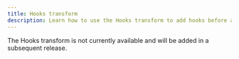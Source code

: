 ```yaml
---
title: Hooks transform
description: Learn how to use the Hooks transform to add hooks before and after querying your mesh.
---
```


<InlineAlert variant="info" slots="text"/>

The Hooks transform is not currently available and will be added in a subsequent release.

<!--
# Hooks transform

The Hooks transform allows you to invoke a composable [local or remote](#local-vs-remote-functions) function on a targeted node.

Some use cases for the `HooksTransform` include:

-  Authenticating a user before all operations

-  Publishing events once all operations are executed

-  Creating a cart in a 3rd-party store when calling the `Create Cart` mutation (Adobe Commerce)

<InlineAlert variant="info" slots="text"/>

You cannot use hooks to modify the request or the response. In addition, we recommend that you use resolvers instead of hooks to manipulate data.

<!-- link to resolvers, when available -->
<!--
Hook transforms increase processing time. Use them sparingly if processing time is important. Hooks are executed in the order you provide them, except `blocking` hooks execute before non-blocking hooks.

```ts
interface HooksTransform {

Array of target/composer to apply before the original targets

  before?: BeforeHooksTransformObject[];

Array of target/composer to apply after the original targets

  after?: AfterHooksTransformObject[];

Target/composer to run before executing all the operations

  beforeAll?: BeforeAllTransformObject;

Target/composer to run after executing all the operations

  afterAll?: AfterAllTransformObject;
}
```

## Hook arguments

Hooks accept the following arguments:

```ts
interface Hook {
target: string;
composer: string;
blocking: boolean;
}
```

- `target` (string) - The target GraphQL node.

    For example, `Query.availableStores` targets [`availableStores`](https://developer.adobe.com/commerce/webapi/graphql/schema/store/queries/available-stores/), which means that if the query calls `availableStores`, then the `composer` will execute.

- `composer` (string) - The local or remote file location of the function you want to execute when the mesh encounters the node specified by the `target`.
  
    You must add any local scripts to the mesh's [`files` array](../reference/handlers/index.md#reference-local-files-in-handlers). [Local vs remote functions](#local-vs-remote-functions) describes when to use a local or remote function.

    **NOTE**: Local composer functions are limited to 30 seconds. If `blocking` is set to `true` and the function takes longer than 30 seconds, you will receive a `Timeout Error`. In such cases, consider using a [remote composer](#local-vs-remote-functions).

- `blocking` (boolean) - (`false` by default) Determines if the query waits for a successful return message before continuing the query.
  
    Only the `before` and `beforeAll` hooks accept the `blocking` argument, which allows you to stop running hooks for a query that does not receive a successful response.

    If blocking is `true` and the composer returns an error, all future hook executions are canceled and the node's `target` will not be invoked. If multiple objects use the same `target`, an unsuccessful response means that the `target` is not called for the remainder of the operation.

    If blocking is `false` and the composer returns an error, the composer will still be invoked.

    Blocking hooks are executed before non-blocking hooks.

## Types of hooks

The following sections describe how to invoke hooks at different points during the query.

### `beforeAll`

The `beforeAll` hook allows you to insert a function before the query takes place. This is a good place to add an authentication layer or anything else you want to run before your query.

<InlineAlert variant="info" slots="text"/>

The `beforeAll` hook does not accept an array.

```ts
interface BeforeAllTransformObject {
  composer: string;
  blocking: boolean;
}
```

### `before`

The `before` hook allows you to insert an object or array before calling the [target](#hook-arguments) resolver. If `blocking` is set to `true` and a blocking response occurs, other queries will resolve as normal.

```ts
interface BeforeHooksTransformObject {
  target: string;
  composer: string;
  blocking: boolean;
}
```

### `after`

The `after` hook allows you to insert an object or array after the specified [target](#hook-arguments) has resolved.

<InlineAlert variant="info" slots="text"/>

`after` hooks cannot be blocked because they occur after the data resolves.

```ts
interface AfterHooksTransformObject {
  target: string;
  composer: string;
}
```

### `afterAll`

The `afterAll` hook allows you to insert a function after the entire operation resolves, but before the response is returned.

<InlineAlert variant="info" slots="text"/>

`afterAll` hooks cannot be blocked because the data has already resolved.

```ts
interface AfterAllTransformObject {
  composer: string;
}
```

## Local vs remote functions

`local` composers are defined within your `mesh.json` file, whereas `remote` composers are only referenced within your mesh file. Local and remote composers have different advantages and limitations.

### `local` composers

Use local composers if:

- The entire operation will take less than 30 seconds.
- The composer logic is simple and only requires access to the headers, body, and other context objects.

Avoid using local composers if:

- The entire operation will take more than 30 seconds.

- The composer needs to make network calls.

- The composer has complex or nested loops.

- The composer uses restricted constructs, such as `setTimeout`, `setInterval`, `for`, `while`, `console`, `process`, `global`, or `throw`.

### `remote` composers

If a local composer does not work or causes timeout errors, consider using a remote composer.

<InlineAlert variant="info" slots="text"/>

When using `remote` composers, you could see decreased performance, because `remote` composers add a network hop.

`remote` composers can use the `root`, `args`, `context`, and `info` arguments over the network. However, the serialization and deserialization of JSON data means that any complex fields or references will be lost. If the composer depends on complex fields or references, consider using a `local` composer instead.

### Examples

- [`before` and `beforeAll` composer examples](#examples-1)

- [`after` and `afterAll` composer examples](#examples-2)

## Creating `composers`

A composer can be a local function or a remote serverless function. Composer signatures differ depending on the hook used and the location of the function.

### `before` and `beforeAll` hook composers

`before` and `beforeAll` hook composers accept the following [arguments](https://the-guild.dev/graphql/tools/docs/resolvers#resolver-function-signature):

- `root` - The resolver's return value for this field's root or parent

- `args` - An object that contains all GraphQL arguments provided for this field

    For example, when executing `query{ user(id: "4") }`, the `args` object passed to the resolver is `{ "id": "4" }`

- `context` - An object containing shareable fields and information to identify the request
  
    For example, `context` contains your `headers` and the `body` of the original request.

- `info` - Contains information about the execution state of the query, including the field name and the path to the field from the root

    This argument is optional and should only be used in advanced cases.

<InlineAlert variant="info" slots="text"/>

Since the `beforeAll` hook runs at the root level, `root` and `info` are empty objects (`{}`) by default.

If the `composer` is a remote function, all the arguments are sent in the `POST` body when calling the function.

<InlineAlert variant="info" slots="text"/>

Due to the limitations of `JSON` serialization and de-serialization, some complex `JSON` fields inside a remote function's arguments might not function correctly over the `HTTPS` call.

### Examples

<CodeBlock slots="heading, code" repeat="2" languages="js, js" />

#### Local composer example

```js
module.exports = {
  isAuth: (root, args, context, info) => {
    if (!context.headers.authorization) {
      return {
        status: "ERROR",
        message: "Unauthorized",
      };
    }
    return {
      status: "SUCCESS",
      message: "Authorized",
    };
  },
};
```

#### Remote composer example

```js
addEventListener("fetch", (event) => event.respondWith(handleRequest(event)));

async function handleRequest(event) {
  try {
    const body = await event.request.json();
    if (!body.context.headers["authorization"]) {
      return new Response(
        { status: "SUCCESS", message: "Unauthorized" },
        { status: 401 }
      );
    }
    return new Response(
      { status: "SUCCESS", message: "Authorized" },
      { status: 200 }
    );
  } catch (err) {
    return new Response(err, { status: 500 });
  }
}
```

### `after` and `afterAll` hook composer

`after` and `afterAll` hook composers accept the following arguments:

-  `key` - The name of the field

    In `afterAll` hooks, the `key` argument defaults to `ROOT`.

-  `data` - The resolved value of the field

`after` and `afterAll` hook composers can be local or remote.

<InlineAlert variant="info" slots="text"/>

Due to the limitations of `JSON` serialization and de-serialization, some complex `JSON` fields inside a remote function's arguments might not function correctly over the `HTTPS` call.

### Examples

<CodeBlock slots="heading, code" repeat="2" languages="js, js" />

#### Local composer example

```js
module.exports = {
  publishEvent: (key, data) => {
    publisher.send("Resolved %s to %o", key, data);
    // It is unnecessary to return anything from here, because after hooks are non blocking.
  },
};
```

#### Remote composer example

```js
addEventListener("fetch", (event) => event.respondWith(handleRequest(event)));

async function publishEvent(event) {
  try {
    const { key, data } = await event.request.json();
    fetch(EVENT_BUS_URL, {
      method: "POST",
      body: {
        key,
        data,
      },
    });
    return new Response(
      { status: "SUCCESS", message: "Published Event" },
      { status: 200 }
    );
  } catch (err) {
    return new Response(
      { status: "ERROR", message: err.message },
      { status: 500 }
    );
  }
}
```

### Return signatures

The return signature of a composer is the same for local and remote functions.

```ts
{
    status: "ERROR" | "SUCCESS",
    message: string
}
```

 -->
